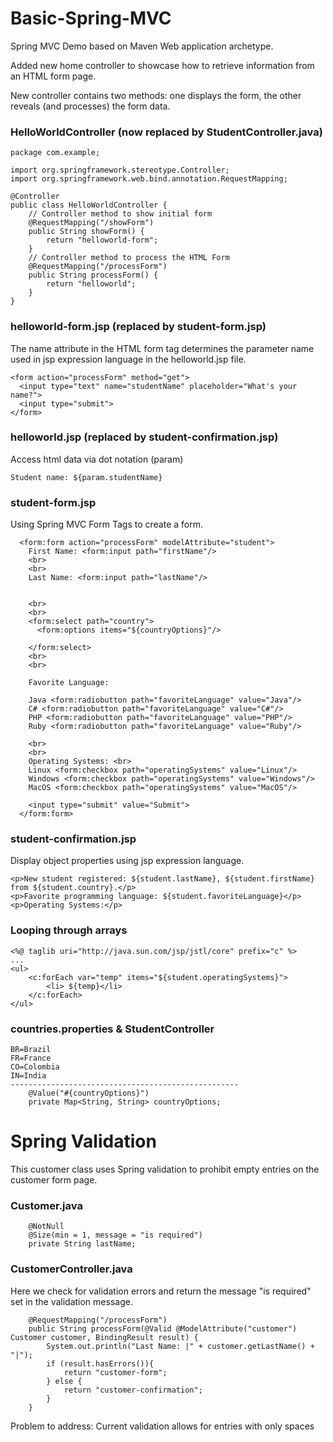 # Basic-Spring-MVC
Spring MVC Demo based on Maven Web application archetype. <br>

Added new home controller to showcase how to retrieve information from an HTML form page.

New controller contains two methods: one displays the form, the other reveals (and processes) the form data.
### HelloWorldController (now replaced by StudentController.java)

```
package com.example;

import org.springframework.stereotype.Controller;
import org.springframework.web.bind.annotation.RequestMapping;

@Controller
public class HelloWorldController {
    // Controller method to show initial form
    @RequestMapping("/showForm")
    public String showForm() {
        return "helloworld-form";
    }
    // Controller method to process the HTML Form
    @RequestMapping("/processForm")
    public String processForm() {
        return "helloworld";
    }
}

```
### helloworld-form.jsp (replaced by student-form.jsp)
The name attribute in the HTML form tag determines the parameter name used in jsp expression language in the helloworld.jsp file.

```
<form action="processForm" method="get">
  <input type="text" name="studentName" placeholder="What's your name?">
  <input type="submit">
</form>
```

### helloworld.jsp (replaced by student-confirmation.jsp)
Access html data via dot notation (param)
```
Student name: ${param.studentName}
```

### student-form.jsp
Using Spring MVC Form Tags to create a form. 
```
  <form:form action="processForm" modelAttribute="student">
    First Name: <form:input path="firstName"/>
    <br>
    <br>
    Last Name: <form:input path="lastName"/>


    <br>
    <br>
    <form:select path="country">
      <form:options items="${countryOptions}"/>

    </form:select>
    <br>
    <br>

    Favorite Language:

    Java <form:radiobutton path="favoriteLanguage" value="Java"/>
    C# <form:radiobutton path="favoriteLanguage" value="C#"/>
    PHP <form:radiobutton path="favoriteLanguage" value="PHP"/>
    Ruby <form:radiobutton path="favoriteLanguage" value="Ruby"/>

    <br>
    <br>
    Operating Systems: <br>
    Linux <form:checkbox path="operatingSystems" value="Linux"/>
    Windows <form:checkbox path="operatingSystems" value="Windows"/>
    MacOS <form:checkbox path="operatingSystems" value="MacOS"/>

    <input type="submit" value="Submit">
  </form:form>
```

### student-confirmation.jsp
Display object properties using jsp expression language. 
```
<p>New student registered: ${student.lastName}, ${student.firstName} from ${student.country}.</p>
<p>Favorite programming language: ${student.favoriteLanguage}</p>
<p>Operating Systems:</p>
```
### Looping through arrays

```
<%@ taglib uri="http://java.sun.com/jsp/jstl/core" prefix="c" %>
...
<ul>
    <c:forEach var="temp" items="${student.operatingSystems}">
        <li> ${temp}</li>
    </c:forEach>
</ul>

```

### countries.properties & StudentController

```
BR=Brazil
FR=France
CO=Colombia
IN=India
---------------------------------------------------
    @Value("#{countryOptions}")
    private Map<String, String> countryOptions;

```

# Spring Validation
This customer class uses Spring validation to prohibit empty entries on the customer form page. 
### Customer.java
```
    @NotNull
    @Size(min = 1, message = "is required")
    private String lastName;
```

### CustomerController.java
Here we check for validation errors and return the message "is required" set in the validation message. 
```
    @RequestMapping("/processForm")
    public String processForm(@Valid @ModelAttribute("customer") Customer customer, BindingResult result) {
        System.out.println("Last Name: |" + customer.getLastName() + "|");
        if (result.hasErrors()){
            return "customer-form";
        } else {
            return "customer-confirmation";
        }
    }
```

Problem to address: Current validation allows for entries with only spaces